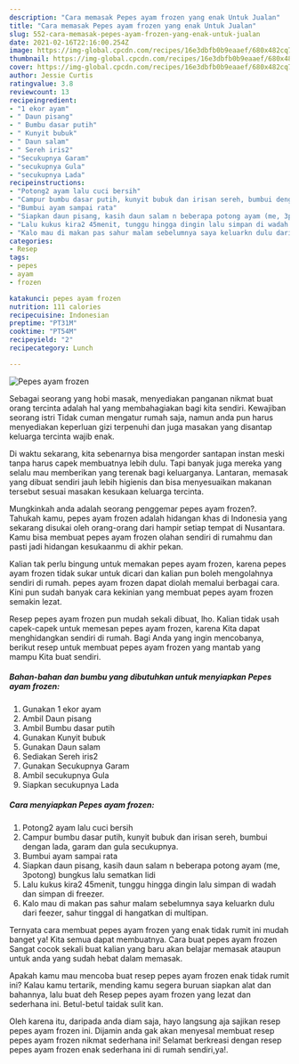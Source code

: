 ```yaml
---
description: "Cara memasak Pepes ayam frozen yang enak Untuk Jualan"
title: "Cara memasak Pepes ayam frozen yang enak Untuk Jualan"
slug: 552-cara-memasak-pepes-ayam-frozen-yang-enak-untuk-jualan
date: 2021-02-16T22:16:00.254Z
image: https://img-global.cpcdn.com/recipes/16e3dbfb0b9eaaef/680x482cq70/pepes-ayam-frozen-foto-resep-utama.jpg
thumbnail: https://img-global.cpcdn.com/recipes/16e3dbfb0b9eaaef/680x482cq70/pepes-ayam-frozen-foto-resep-utama.jpg
cover: https://img-global.cpcdn.com/recipes/16e3dbfb0b9eaaef/680x482cq70/pepes-ayam-frozen-foto-resep-utama.jpg
author: Jessie Curtis
ratingvalue: 3.8
reviewcount: 13
recipeingredient:
- "1 ekor ayam"
- " Daun pisang"
- " Bumbu dasar putih"
- " Kunyit bubuk"
- " Daun salam"
- " Sereh iris2"
- "Secukupnya Garam"
- "secukupnya Gula"
- "secukupnya Lada"
recipeinstructions:
- "Potong2 ayam lalu cuci bersih"
- "Campur bumbu dasar putih, kunyit bubuk dan irisan sereh, bumbui dengan lada, garam dan gula secukupnya."
- "Bumbui ayam sampai rata"
- "Siapkan daun pisang, kasih daun salam n beberapa potong ayam (me, 3potong) bungkus lalu sematkan lidi"
- "Lalu kukus kira2 45menit, tunggu hingga dingin lalu simpan di wadah dan simpan di freezer."
- "Kalo mau di makan pas sahur malam sebelumnya saya keluarkn dulu dari feezer, sahur tinggal di hangatkan di multipan."
categories:
- Resep
tags:
- pepes
- ayam
- frozen

katakunci: pepes ayam frozen 
nutrition: 111 calories
recipecuisine: Indonesian
preptime: "PT31M"
cooktime: "PT54M"
recipeyield: "2"
recipecategory: Lunch

---
```



![Pepes ayam frozen](https://img-global.cpcdn.com/recipes/16e3dbfb0b9eaaef/680x482cq70/pepes-ayam-frozen-foto-resep-utama.jpg)

Sebagai seorang yang hobi masak, menyediakan panganan nikmat buat orang tercinta adalah hal yang membahagiakan bagi kita sendiri. Kewajiban seorang istri Tidak cuman mengatur rumah saja, namun anda pun harus menyediakan keperluan gizi terpenuhi dan juga masakan yang disantap keluarga tercinta wajib enak.

Di waktu  sekarang, kita sebenarnya bisa mengorder santapan instan meski tanpa harus capek membuatnya lebih dulu. Tapi banyak juga mereka yang selalu mau memberikan yang terenak bagi keluarganya. Lantaran, memasak yang dibuat sendiri jauh lebih higienis dan bisa menyesuaikan makanan tersebut sesuai masakan kesukaan keluarga tercinta. 



Mungkinkah anda adalah seorang penggemar pepes ayam frozen?. Tahukah kamu, pepes ayam frozen adalah hidangan khas di Indonesia yang sekarang disukai oleh orang-orang dari hampir setiap tempat di Nusantara. Kamu bisa membuat pepes ayam frozen olahan sendiri di rumahmu dan pasti jadi hidangan kesukaanmu di akhir pekan.

Kalian tak perlu bingung untuk memakan pepes ayam frozen, karena pepes ayam frozen tidak sukar untuk dicari dan kalian pun boleh mengolahnya sendiri di rumah. pepes ayam frozen dapat diolah memalui berbagai cara. Kini pun sudah banyak cara kekinian yang membuat pepes ayam frozen semakin lezat.

Resep pepes ayam frozen pun mudah sekali dibuat, lho. Kalian tidak usah capek-capek untuk memesan pepes ayam frozen, karena Kita dapat menghidangkan sendiri di rumah. Bagi Anda yang ingin mencobanya, berikut resep untuk membuat pepes ayam frozen yang mantab yang mampu Kita buat sendiri.

<!--inarticleads1-->

##### Bahan-bahan dan bumbu yang dibutuhkan untuk menyiapkan Pepes ayam frozen:

1. Gunakan 1 ekor ayam
1. Ambil  Daun pisang
1. Ambil  Bumbu dasar putih
1. Gunakan  Kunyit bubuk
1. Gunakan  Daun salam
1. Sediakan  Sereh iris2
1. Gunakan Secukupnya Garam
1. Ambil secukupnya Gula
1. Siapkan secukupnya Lada




<!--inarticleads2-->

##### Cara menyiapkan Pepes ayam frozen:

1. Potong2 ayam lalu cuci bersih
1. Campur bumbu dasar putih, kunyit bubuk dan irisan sereh, bumbui dengan lada, garam dan gula secukupnya.
1. Bumbui ayam sampai rata
1. Siapkan daun pisang, kasih daun salam n beberapa potong ayam (me, 3potong) bungkus lalu sematkan lidi
1. Lalu kukus kira2 45menit, tunggu hingga dingin lalu simpan di wadah dan simpan di freezer.
1. Kalo mau di makan pas sahur malam sebelumnya saya keluarkn dulu dari feezer, sahur tinggal di hangatkan di multipan.




Ternyata cara membuat pepes ayam frozen yang enak tidak rumit ini mudah banget ya! Kita semua dapat membuatnya. Cara buat pepes ayam frozen Sangat cocok sekali buat kalian yang baru akan belajar memasak ataupun untuk anda yang sudah hebat dalam memasak.

Apakah kamu mau mencoba buat resep pepes ayam frozen enak tidak rumit ini? Kalau kamu tertarik, mending kamu segera buruan siapkan alat dan bahannya, lalu buat deh Resep pepes ayam frozen yang lezat dan sederhana ini. Betul-betul taidak sulit kan. 

Oleh karena itu, daripada anda diam saja, hayo langsung aja sajikan resep pepes ayam frozen ini. Dijamin anda gak akan menyesal membuat resep pepes ayam frozen nikmat sederhana ini! Selamat berkreasi dengan resep pepes ayam frozen enak sederhana ini di rumah sendiri,ya!.

